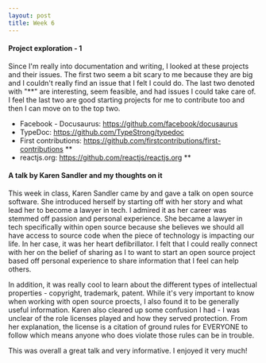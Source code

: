 ```yaml
---
layout: post 
title: Week 6
---
```


#### Project exploration - 1

Since I'm really into documentation and writing, I looked at these projects and their issues. The first two seem a bit scary to me because they are big and I couldn't really find an issue that I felt I could do. The last two denoted with "**" are interesting, seem feasible, and had issues I could take care of. I feel the last two are good starting projects for me to contribute too and then I can move on to the top two.

- Facebook - Docusaurus: https://github.com/facebook/docusaurus
- TypeDoc: https://github.com/TypeStrong/typedoc
- First contributions: https://github.com/firstcontributions/first-contributions **
- reactjs.org: https://github.com/reactjs/reactjs.org **

#### A talk by Karen Sandler and my thoughts on it

This week in class, Karen Sandler came by and gave a talk on open source software. She introduced herself by starting off with her story and what lead her to become a lawyer in tech. I admired it as her career was stemmed off passion and personal experience. She became a lawyer in tech specifically within open source because she believes we should all have access to source code when the piece of technology is impacting our life. In her case, it was her heart defibrillator. I felt that I could really connect with her on the belief of sharing as I to want to start an open source project based off personal experience to share information that I feel can help others.

In addition, it was really cool to learn about the different types of intellectual properties - copyright, trademark, patent. While it's very important to know when working with open source proects, I also found it to be generally useful information. Karen also cleared up some confusion I had - I was unclear of the role licenses played and how they served protection. From her explanation, the license is a citation of ground rules for EVERYONE to follow which means anyone who does violate those rules can be in trouble.

This was overall a great talk and very informative. I enjoyed it very much!
